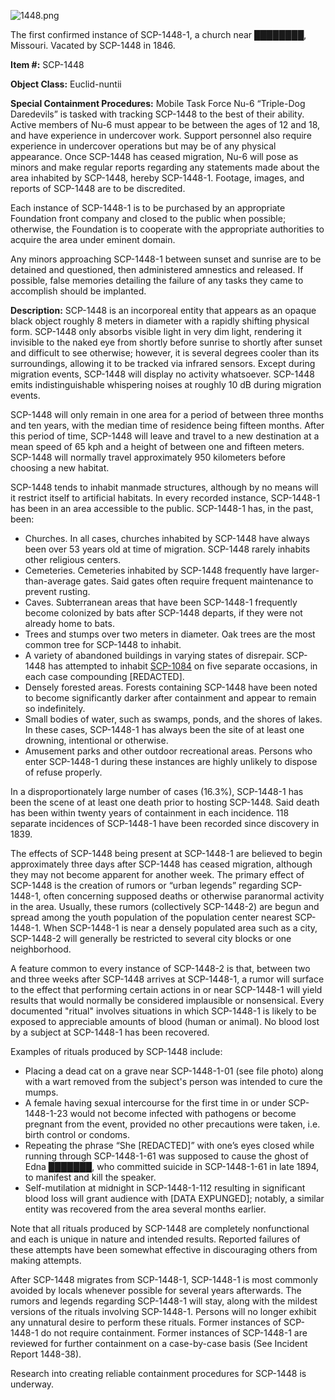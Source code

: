 ![1448.png](http://scp-wiki.wdfiles.com/local--files/scp-1448/1448.png)

The first confirmed instance of SCP-1448-1, a church near ████████, Missouri. Vacated by SCP-1448 in 1846.

**Item #:** SCP-1448

**Object Class:** Euclid-nuntii

**Special Containment Procedures:** Mobile Task Force Nu-6 “Triple-Dog Daredevils” is tasked with tracking SCP-1448 to the best of their ability. Active members of Nu-6 must appear to be between the ages of 12 and 18, and have experience in undercover work. Support personnel also require experience in undercover operations but may be of any physical appearance. Once SCP-1448 has ceased migration, Nu-6 will pose as minors and make regular reports regarding any statements made about the area inhabited by SCP-1448, hereby SCP-1448-1. Footage, images, and reports of SCP-1448 are to be discredited.

Each instance of SCP-1448-1 is to be purchased by an appropriate Foundation front company and closed to the public when possible; otherwise, the Foundation is to cooperate with the appropriate authorities to acquire the area under eminent domain.

Any minors approaching SCP-1448-1 between sunset and sunrise are to be detained and questioned, then administered amnestics and released. If possible, false memories detailing the failure of any tasks they came to accomplish should be implanted.

**Description:** SCP-1448 is an incorporeal entity that appears as an opaque black object roughly 8 meters in diameter with a rapidly shifting physical form. SCP-1448 only absorbs visible light in very dim light, rendering it invisible to the naked eye from shortly before sunrise to shortly after sunset and difficult to see otherwise; however, it is several degrees cooler than its surroundings, allowing it to be tracked via infrared sensors. Except during migration events, SCP-1448 will display no activity whatsoever. SCP-1448 emits indistinguishable whispering noises at roughly 10 dB during migration events.

SCP-1448 will only remain in one area for a period of between three months and ten years, with the median time of residence being fifteen months. After this period of time, SCP-1448 will leave and travel to a new destination at a mean speed of 65 kph and a height of between one and fifteen meters. SCP-1448 will normally travel approximately 950 kilometers before choosing a new habitat.

SCP-1448 tends to inhabit manmade structures, although by no means will it restrict itself to artificial habitats. In every recorded instance, SCP-1448-1 has been in an area accessible to the public. SCP-1448-1 has, in the past, been:

*   Churches. In all cases, churches inhabited by SCP-1448 have always been over 53 years old at time of migration. SCP-1448 rarely inhabits other religious centers.
*   Cemeteries. Cemeteries inhabited by SCP-1448 frequently have larger-than-average gates. Said gates often require frequent maintenance to prevent rusting.
*   Caves. Subterranean areas that have been SCP-1448-1 frequently become colonized by bats after SCP-1448 departs, if they were not already home to bats.
*   Trees and stumps over two meters in diameter. Oak trees are the most common tree for SCP-1448 to inhabit.
*   A variety of abandoned buildings in varying states of disrepair. SCP-1448 has attempted to inhabit [SCP-1084](/scp-1084) on five separate occasions, in each case compounding \[REDACTED\].
*   Densely forested areas. Forests containing SCP-1448 have been noted to become significantly darker after containment and appear to remain so indefinitely.
*   Small bodies of water, such as swamps, ponds, and the shores of lakes. In these cases, SCP-1448-1 has always been the site of at least one drowning, intentional or otherwise.
*   Amusement parks and other outdoor recreational areas. Persons who enter SCP-1448-1 during these instances are highly unlikely to dispose of refuse properly.

In a disproportionately large number of cases (16.3%), SCP-1448-1 has been the scene of at least one death prior to hosting SCP-1448. Said death has been within twenty years of containment in each incidence. 118 separate incidences of SCP-1448-1 have been recorded since discovery in 1839.

The effects of SCP-1448 being present at SCP-1448-1 are believed to begin approximately three days after SCP-1448 has ceased migration, although they may not become apparent for another week. The primary effect of SCP-1448 is the creation of rumors or “urban legends” regarding SCP-1448-1, often concerning supposed deaths or otherwise paranormal activity in the area. Usually, these rumors (collectively SCP-1448-2) are begun and spread among the youth population of the population center nearest SCP-1448-1. When SCP-1448-1 is near a densely populated area such as a city, SCP-1448-2 will generally be restricted to several city blocks or one neighborhood.

A feature common to every instance of SCP-1448-2 is that, between two and three weeks after SCP-1448 arrives at SCP-1448-1, a rumor will surface to the effect that performing certain actions in or near SCP-1448-1 will yield results that would normally be considered implausible or nonsensical. Every documented "ritual" involves situations in which SCP-1448-1 is likely to be exposed to appreciable amounts of blood (human or animal). No blood lost by a subject at SCP-1448-1 has been recovered.

Examples of rituals produced by SCP-1448 include:

*   Placing a dead cat on a grave near SCP-1448-1-01 (see file photo) along with a wart removed from the subject's person was intended to cure the mumps.
*   A female having sexual intercourse for the first time in or under SCP-1448-1-23 would not become infected with pathogens or become pregnant from the event, provided no other precautions were taken, i.e. birth control or condoms.
*   Repeating the phrase “She \[REDACTED\]” with one’s eyes closed while running through SCP-1448-1-61 was supposed to cause the ghost of Edna ███████, who committed suicide in SCP-1448-1-61 in late 1894, to manifest and kill the speaker.
*   Self-mutilation at midnight in SCP-1448-1-112 resulting in significant blood loss will grant audience with \[DATA EXPUNGED\]; notably, a similar entity was recovered from the area several months earlier.

Note that all rituals produced by SCP-1448 are completely nonfunctional and each is unique in nature and intended results. Reported failures of these attempts have been somewhat effective in discouraging others from making attempts.

After SCP-1448 migrates from SCP-1448-1, SCP-1448-1 is most commonly avoided by locals whenever possible for several years afterwards. The rumors and legends regarding SCP-1448-1 will stay, along with the mildest versions of the rituals involving SCP-1448-1. Persons will no longer exhibit any unnatural desire to perform these rituals. Former instances of SCP-1448-1 do not require containment. Former instances of SCP-1448-1 are reviewed for further containment on a case-by-case basis (See Incident Report 1448-38).

Research into creating reliable containment procedures for SCP-1448 is underway.